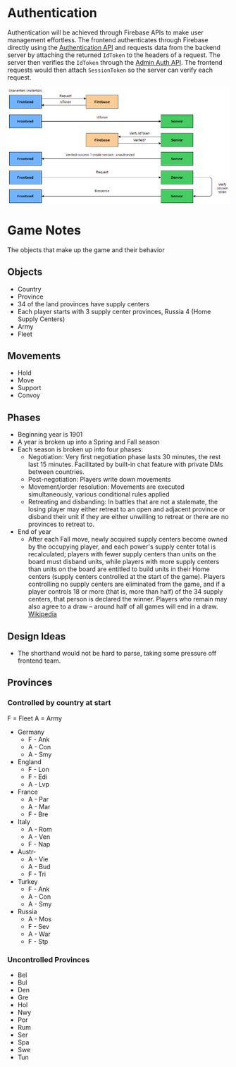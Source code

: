 # Authentication

Authentication will be achieved through Firebase APIs to make user management effortless. The frontend authenticates through Firebase directly using the [Authentication API](https://firebase.google.com/docs/auth) and requests data from the backend server by attaching the returned `IdToken` to the headers of a request. The server then verifies the `IdToken` through the [Admin Auth API](https://firebase.google.com/docs/auth/admin). The frontend requests would then attach `SessionToken` so the server can verify each request.

![Authentication flow](assets/authentication-flow.png "Authentication Flow")

# Game Notes

The objects that make up the game and their behavior

## Objects
- Country
- Province
- 34 of the land provinces have supply centers
- Each player starts with 3 supply center provinces, Russia 4 (Home Supply Centers)
- Army
- Fleet

## Movements
- Hold
- Move
- Support
- Convoy

## Phases
- Beginning year is 1901
- A year is broken up into a Spring and Fall season
- Each season is broken up into four phases:
    - Negotiation: Very first negotiation phase lasts 30 minutes, the rest last 15 minutes. Facilitated by built-in chat feature with   private DMs between countries.
    - Post-negotiation: Players write down movements
    - Movement/order resolution: Movements are executed simultaneously, various conditional rules applied
    - Retreating and disbanding: In battles that are not a stalemate, the losing player may either retreat to an open and adjacent province or disband their unit if they are either unwilling to retreat or there are no provinces to retreat to.
- End of year
    - After each Fall move, newly acquired supply centers become owned by the occupying player, and each power's supply center total is recalculated; players with fewer supply centers than units on the board must disband units, while players with more supply centers than units on the board are entitled to build units in their Home centers (supply centers controlled at the start of the game). Players controlling no supply centers are eliminated from the game, and if a player controls 18 or more (that is, more than half) of the 34 supply centers, that person is declared the winner. Players who remain may also agree to a draw – around half of all games will end in a draw. [Wikipedia](https://en.wikipedia.org/wiki/Diplomacy_(game)#Gameplay)

## Design Ideas
 - The shorthand would not be hard to parse, taking some pressure off frontend team.
 
## Provinces 

### Controlled by country at start
F = Fleet	A = Army
- Germany
    - F - Ank
    - A - Con
    - A - Smy
- England
    - F - Lon
    - F - Edi
    - A - Lvp
- France
    - A - Par
    - A - Mar
    - F - Bre
- Italy
    - A - Rom
    - A - Ven
    - F - Nap
- Austr- 
    - A - Vie
    - A - Bud
    - F - Tri 
- Turkey
    - F - Ank
    - A - Con
    - A - Smy
- Russia
    - A - Mos
    - F - Sev
    - A - War
    - F - Stp

### Uncontrolled Provinces
- Bel
- Bul
- Den
- Gre
- Hol
- Nwy
- Por
- Rum
- Ser
- Spa
- Swe
- Tun
